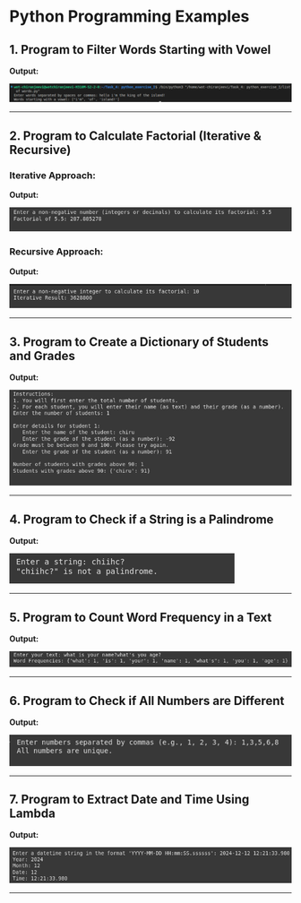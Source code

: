 # Python Programming Examples

## 1. Program to Filter Words Starting with Vowel
**Output:**

<img src="https://github.com/Chiranjeevi-C13/Python_Tasks/blob/main/Task_4%3A%20python_exercise_I/output/program_1.png" alt="Output of Filter Vowel Words">

---

## 2. Program to Calculate Factorial (Iterative & Recursive)
### Iterative Approach:
**Output:**

<img src="https://github.com/Chiranjeevi-C13/Python_Tasks/blob/main/Task_4%3A%20python_exercise_I/output/program_2_1.png" alt="Output of Factorial Iterative">

### Recursive Approach:
**Output:**

<img src="https://github.com/Chiranjeevi-C13/Python_Tasks/blob/main/Task_4%3A%20python_exercise_I/output/program_2_2.png" alt="Output of Factorial Recursive">

---

## 3. Program to Create a Dictionary of Students and Grades
**Output:**

<img src="https://github.com/Chiranjeevi-C13/Python_Tasks/blob/main/Task_4%3A%20python_exercise_I/output/program_3.png" alt="Output of Students and Grades" >

---

## 4. Program to Check if a String is a Palindrome
**Output:**

<img src="https://github.com/Chiranjeevi-C13/Python_Tasks/blob/main/Task_4%3A%20python_exercise_I/output/program_4.png" alt="Output of Palindrome Check" >

---

## 5. Program to Count Word Frequency in a Text
**Output:**

<img src="https://github.com/Chiranjeevi-C13/Python_Tasks/blob/main/Task_4%3A%20python_exercise_I/output/program_5.png" alt="Output of Word Frequency">

---

## 6. Program to Check if All Numbers are Different
**Output:**

<img src="https://github.com/Chiranjeevi-C13/Python_Tasks/blob/main/Task_4%3A%20python_exercise_I/output/program_6.png" alt="Output of Unique Numbers Check">

---

## 7. Program to Extract Date and Time Using Lambda
**Output:**

<img src="https://github.com/Chiranjeevi-C13/Python_Tasks/blob/main/Task_4%3A%20python_exercise_I/output/program_7.png" alt="Output of Date and Time Extraction">

---
